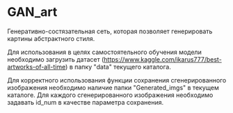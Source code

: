# GAN_art
Генеративно-состязательная сеть, которая позволяет генерировать картины абстрактного стиля.

Для использования в целях самостоятельного обучения модели необходимо загрузить датасет (https://www.kaggle.com/ikarus777/best-artworks-of-all-time) в папку "data" текущего каталога. 

Для корректного использования функции сохранения сгенерированного изображения необходимо наличие папки "Generated_imgs" в текущем каталоге. Для каждого сгенерированного изображения необходимо задавать id_num в качестве параметра сохранения. 

